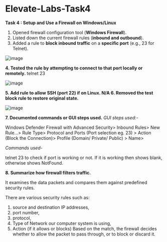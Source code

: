 # Elevate-Labs-Task4

**Task 4 : Setup and Use a Firewall on Windows/Linux**

1. Opened firewall configuration tool (**Windows Firewall**).
2. Listed down the current firewall rules (**inbound and outbound**).
3. Added a rule to **block inbound traffic** on a **specific port** (e.g., 23 for Telnet).
   
![image](https://github.com/user-attachments/assets/4942caa3-4770-459d-a34d-c0b85fcbb7f3)

**4. Tested the rule by attempting to connect to that port locally or remotely.**
telnet <ip address> 23

 ![image](https://github.com/user-attachments/assets/4f8a8da0-542a-437e-a716-eb0e3e4a788b)

**5. Add rule to allow SSH (port 22) if on Linux. N/A
6. Removed the test block rule to restore original state.**

![image](https://github.com/user-attachments/assets/f45da8a7-238a-49d0-aca8-4966b1301dfc)

**7. Documented commands or GUI steps used.**
_GUI steps used:-_

Windows Defender Firewall with Advanced Security> Inbound Rules> New Rule…> Rule Type> Protocol and Ports (Port selection eg. 23) > Action (Block the Connection)> Profile (Domain/ Private/ Public) > Name> 

_Commands used-_

 telnet <ip address> 23 to check if port is working or not.
If it is working then shows blank, otherwise shows NotFound.

**8. Summarize how firewall filters traffic.**

It examines the data packets and compares them against predefined security rules.

There are various security rules such as:
1. source and destination IP addresses,
2. port number,
3. protocol,
4. Type of Network our computer system is using,
5. Action (if it allows or blocks)
Based on the match, the firewall decides whether to allow the packet to pass through, or to block or discard it. 


